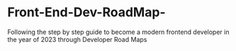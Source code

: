 # Front-End-Dev-RoadMap-
Following the step by step guide to become a modern frontend developer in the year of 2023 through Developer Road Maps
